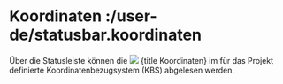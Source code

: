 # Koordinaten :/user-de/statusbar.koordinaten

Über die Statusleiste können die ![](xy.png) {title Koordinaten} im für das Projekt definierte Koordinatenbezugsystem (KBS) abgelesen werden.
